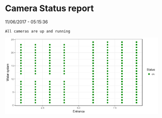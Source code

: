Camera Status report
================
11/06/2017 - 05:15:36

    All cameras are up and running

![](camreport_files/figure-markdown_github/unnamed-chunk-2-1.png)
